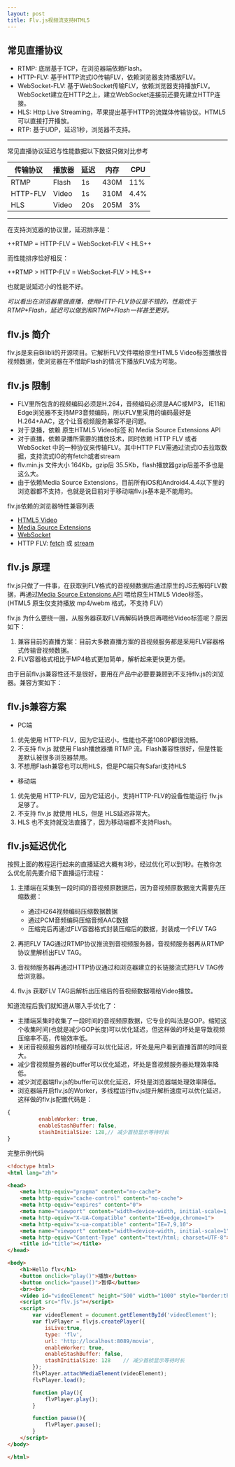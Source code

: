 ```yaml
---
layout: post
title: Flv.js视频流支持HTML5
---
```


## 常见直播协议
- RTMP: 底层基于TCP，在浏览器端依赖Flash。
- HTTP-FLV: 基于HTTP流式IO传输FLV，依赖浏览器支持播放FLV。
- WebSocket-FLV: 基于WebSocket传输FLV，依赖浏览器支持播放FLV。WebSocket建立在HTTP之上，建立WebSocket连接前还要先建立HTTP连接。
- HLS: Http Live Streaming，苹果提出基于HTTP的流媒体传输协议。HTML5可以直接打开播放。
- RTP: 基于UDP，延迟1秒，浏览器不支持。

---

常见直播协议延迟与性能数据以下数据只做对比参考

传输协议 | 播放器 | 延迟 | 内存 | CPU
---      | ---    | ---  | ---  | ---
RTMP     | Flash  | 1s   | 430M | 11%
HTTP-FLV | Video  | 1s   | 310M | 4.4%
HLS      | Video  | 20s  | 205M | 3%

---

在支持浏览器的协议里，延迟排序是：

++RTMP = HTTP-FLV = WebSocket-FLV < HLS++

而性能排序恰好相反：

++RTMP > HTTP-FLV = WebSocket-FLV > HLS++

也就是说延迟小的性能不好。

*可以看出在浏览器里做直播，使用HTTP-FLV协议是不错的，性能优于RTMP+Flash，延迟可以做到和RTMP+Flash一样甚至更好。*

## flv.js 简介
flv.js是来自Bilibli的开源项目。它解析FLV文件喂给原生HTML5 Video标签播放音视频数据，使浏览器在不借助Flash的情况下播放FLV成为可能。

## flv.js 限制
- FLV里所包含的视频编码必须是H.264，音频编码必须是AAC或MP3， IE11和Edge浏览器不支持MP3音频编码，所以FLV里采用的编码最好是H.264+AAC，这个让音视频服务兼容不是问题。
- 对于录播，依赖 原生HTML5 Video标签 和 Media Source Extensions API
- 对于直播，依赖录播所需要的播放技术，同时依赖 HTTP FLV 或者 WebSocket 中的一种协议来传输FLV。其中HTTP FLV需通过流式IO去拉取数据，支持流式IO的有fetch或者stream
- flv.min.js 文件大小 164Kb，gzip后 35.5Kb，flash播放器gzip后差不多也是这么大。
- 由于依赖Media Source Extensions，目前所有iOS和Android4.4.4以下里的浏览器都不支持，也就是说目前对于移动端flv.js基本是不能用的。

flv.js依赖的浏览器特性兼容列表

- [HTML5 Video](http://caniuse.com/#feat=webm)
- [Media Source Extensions](http://caniuse.com/#feat=mediasource)
- [WebSocket](http://caniuse.com/#feat=websockets)
- HTTP FLV: [fetch](http://caniuse.com/#feat=fetch) 或 [stream](http://caniuse.com/#feat=http-live-streaming) 

## flv.js 原理
flv.js只做了一件事，在获取到FLV格式的音视频数据后通过原生的JS去解码FLV数据，再通过[Media Source Extensions API](http://caniuse.com/#feat=mediasource) 喂给原生HTML5 Video标签。(HTML5 原生仅支持播放 mp4/webm 格式，不支持 FLV)

flv.js 为什么要绕一圈，从服务器获取FLV再解码转换后再喂给Video标签呢？原因如下：
1. 兼容目前的直播方案：目前大多数直播方案的音视频服务都是采用FLV容器格式传输音视频数据。
2. FLV容器格式相比于MP4格式更加简单，解析起来更快更方便。

由于目前flv.js兼容性还不是很好，要用在产品中必要要兼顾到不支持flv.js的浏览器。兼容方案如下：

## flv.js兼容方案
- PC端
1. 优先使用 HTTP-FLV，因为它延迟小，性能也不差1080P都很流畅。
1. 不支持 flv.js 就使用 Flash播放器播 RTMP 流。Flash兼容性很好，但是性能差默认被很多浏览器禁用。
1. 不想用Flash兼容也可以用HLS，但是PC端只有Safari支持HLS

- 移动端
1. 优先使用 HTTP-FLV，因为它延迟小，支持HTTP-FLV的设备性能运行 flv.js 足够了。
1. 不支持 flv.js 就使用 HLS，但是 HLS延迟非常大。
1. HLS 也不支持就没法直播了，因为移动端都不支持Flash。

## flv.js延迟优化

按照上面的教程运行起来的直播延迟大概有3秒，经过优化可以到1秒。在教你怎么优化前先要介绍下直播运行流程：

1. 主播端在采集到一段时间的音视频原数据后，因为音视频原数据庞大需要先压缩数据：

    - 通过H264视频编码压缩数据数据
    - 通过PCM音频编码压缩音频AAC数据
    - 压缩完后再通过FLV容器格式封装压缩后的数据，封装成一个FLV TAG

2. 再把FLV TAG通过RTMP协议推流到音视频服务器，音视频服务器再从RTMP协议里解析出FLV TAG。
1. 音视频服务器再通过HTTP协议通过和浏览器建立的长链接流式把FLV TAG传给浏览器。
1. flv.js 获取FLV TAG后解析出压缩后的音视频数据喂给Video播放。

知道流程后我们就知道从哪入手优化了：

- 主播端采集时收集了一段时间的音视频原数据，它专业的叫法是GOP。缩短这个收集时间(也就是减少GOP长度)可以优化延迟，但这样做的坏处是导致视频压缩率不高，传输效率低。
- 关闭音视频服务器的I桢缓存可以优化延迟，坏处是用户看到直播首屏的时间变大。
- 减少音视频服务器的buffer可以优化延迟，坏处是音视频服务器处理效率降低。
- 减少浏览器端flv.js的buffer可以优化延迟，坏处是浏览器端处理效率降低。
- 浏览器端开启flv.js的Worker，多线程运行flv.js提升解析速度可以优化延迟，这样做的flv.js配置代码是：

```javascript
{
          enableWorker: true,
          enableStashBuffer: false,
          stashInitialSize: 128,// 减少首桢显示等待时长
}
```

完整示例代码

```HTML
<!doctype html>
<html lang="zh">

<head>
    <meta http-equiv="pragma" content="no-cache">
    <meta http-equiv="cache-control" content="no-cache">
    <meta http-equiv="expires" content="0">
    <meta name="viewport" content="width=device-width, initial-scale=1, minimum-scale=1.0, maximum-scale=1.0, minimal-ui" />
    <meta http-equiv="X-UA-Compatible" content="IE=edge,chrome=1">
    <meta http-equiv="x-ua-compatible" content="IE=7,9,10">
    <meta name="viewport" content="width=device-width, initial-scale=1">
    <meta http-equiv="Content-Type" content="text/html; charset=UTF-8">
    <title id="title"></title>
</head>

<body>
    <h1>Hello flv</h1>
    <button onclick="play()">播放</button>
    <button onclick="pause()">暂停</button>
    <br><br>
    <video id="videoElement" height="500" width="1000" style="border:thin solid black" controls loop></video>
    <script src="flv.js"></script>
    <script>
        var videoElement = document.getElementById('videoElement');
        var flvPlayer = flvjs.createPlayer({
            isLive:true,
            type: 'flv',
            url: 'http://localhost:8089/movie',
            enableWorker: true,
            enableStashBuffer: false,
            stashInitialSize: 128    // 减少首桢显示等待时长
        });
        flvPlayer.attachMediaElement(videoElement);
        flvPlayer.load();

        function play(){
            flvPlayer.play();
        }

        function pause(){
            flvPlayer.pause();
        }
    </script>
</body>

</html>
```
